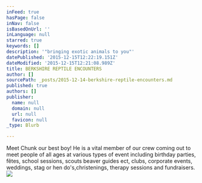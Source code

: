 ```yaml
---
inFeed: true
hasPage: false
inNav: false
isBasedOnUrl: ''
inLanguage: null
starred: true
keywords: []
description: '"bringing exotic animals to you"'
datePublished: '2015-12-15T12:22:19.151Z'
dateModified: '2015-12-15T12:21:08.989Z'
title: BERKSHIRE REPTILE ENCOUNTERS
author: []
sourcePath: _posts/2015-12-14-berkshire-reptile-encounters.md
published: true
authors: []
publisher:
  name: null
  domain: null
  url: null
  favicon: null
_type: Blurb

---
```

Meet Chunk our best boy! He is a vital member of our crew coming out to meet people of all ages at various types of event including birthday parties, fêtes, school sessions, scouts beaver guides ect, clubs, corporate events, weddings, stag or hen do's,christenings, therapy sessions and fundraisers. ![](https://s3-us-west-2.amazonaws.com/the-grid-img/p/1ebdd2f89526df8d9ab52181a48c317eb862232e.jpg)